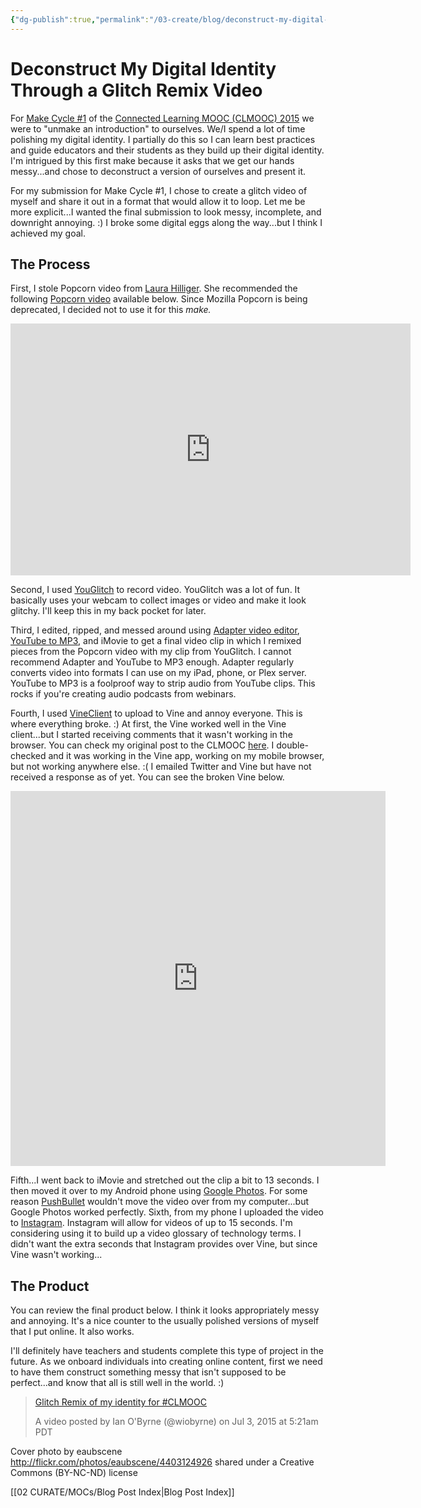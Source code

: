 ```yaml
---
{"dg-publish":true,"permalink":"/03-create/blog/deconstruct-my-digital-identity-through-a-glitch-remix-video/","title":"Deconstruct My Digital Identity Through a Glitch Remix Video - #CLMOOC Make Cycle 1","tags":["clmooc","digital-identity"]}
---
```


# Deconstruct My Digital Identity Through a Glitch Remix Video

For [Make Cycle #1](http://clmooc.educatorinnovator.org/2015/2015-06-24/make-cycle-1-unmaking-an-introduction/) of the [Connected Learning MOOC (CLMOOC) 2015](http://clmooc.educatorinnovator.org/2015/) we were to "unmake an introduction" to ourselves. We/I spend a lot of time polishing my digital identity. I partially do this so I can learn best practices and guide educators and their students as they build up their digital identity. I'm intrigued by this first make because it asks that we get our hands messy...and chose to deconstruct a version of ourselves and present it.

For my submission for Make Cycle #1, I chose to create a glitch video of myself and share it out in a format that would allow it to loop. Let me be more explicit...I wanted the final submission to look messy, incomplete, and downright annoying. :) I broke some digital eggs along the way...but I think I achieved my goal.

## The Process

First, I stole Popcorn video from [Laura Hilliger](https://twitter.com/epilepticrabbit). She recommended the following [Popcorn video](https://elsewhere.makes.org/popcorn/1if1) available below. Since Mozilla Popcorn is being deprecated, I decided not to use it for this _make._

<iframe src="https://elsewhere.makes.org/popcorn/1if1_" width="640" height="403" frameborder="0" allowfullscreen="allowfullscreen"></iframe>

Second, I used [YouGlitch](http://www.uglitch.com/en/uglitch/page/corrupt-browser/-/corrupt-browser44) to record video. YouGlitch was a lot of fun. It basically uses your webcam to collect images or video and make it look glitchy. I'll keep this in my back pocket for later.

Third, I edited, ripped, and messed around using [Adapter video editor](https://www.macroplant.com/adapter/), [YouTube to MP3](http://www.mediahuman.com/youtube-to-mp3-converter/), and iMovie to get a final video clip in which I remixed pieces from the Popcorn video with my clip from YouGlitch. I cannot recommend Adapter and YouTube to MP3 enough. Adapter regularly converts video into formats I can use on my iPad, phone, or Plex server. YouTube to MP3 is a foolproof way to strip audio from YouTube clips. This rocks if you're creating audio podcasts from webinars.

Fourth, I used [VineClient](https://client.vineclient.com/) to upload to Vine and annoy everyone. This is where everything broke. :) At first, the Vine worked well in the Vine client...but I started receiving comments that it wasn't working in the browser. You can check my original post to the CLMOOC [here](https://plus.google.com/+IanOByrne/posts/AnMcHkFMRg3). I double-checked and it was working in the Vine app, working on my mobile browser, but not working anywhere else. :( I emailed Twitter and Vine but have not received a response as of yet. You can see the broken Vine below.

<iframe src="https://vine.co/v/e5EbXAgUBiY/embed/simple" width="600" height="600" frameborder="0"></iframe>

<script src="https://platform.vine.co/static/scripts/embed.js"></script>

Fifth...I went back to iMovie and stretched out the clip a bit to 13 seconds. I then moved it over to my Android phone using [Google Photos](https://photos.google.com/). For some reason [PushBullet](https://www.pushbullet.com/) wouldn't move the video over from my computer...but Google Photos worked perfectly. Sixth, from my phone I uploaded the video to [Instagram](https://instagram.com/wiobyrne/). Instagram will allow for videos of up to 15 seconds. I'm considering using it to build up a video glossary of technology terms. I didn't want the extra seconds that Instagram provides over Vine, but since Vine wasn't working...

## The Product

You can review the final product below. I think it looks appropriately messy and annoying. It's a nice counter to the usually polished versions of myself that I put online. It also works. 

I'll definitely have teachers and students complete this type of project in the future. As we onboard individuals into creating online content, first we need to have them construct something messy that isn't supposed to be perfect...and know that all is still well in the world. :)

> [Glitch Remix of my identity for #CLMOOC](https://instagram.com/p/4rH2LZLV7F/)
> 
> A video posted by Ian O'Byrne (@wiobyrne) on Jul 3, 2015 at 5:21am PDT

<script src="//platform.instagram.com/en_US/embeds.js" async defer="defer"></script>

Cover photo by eaubscene http://flickr.com/photos/eaubscene/4403124926 shared under a Creative Commons (BY-NC-ND) license

[[02 CURATE/MOCs/Blog Post Index\|Blog Post Index]]